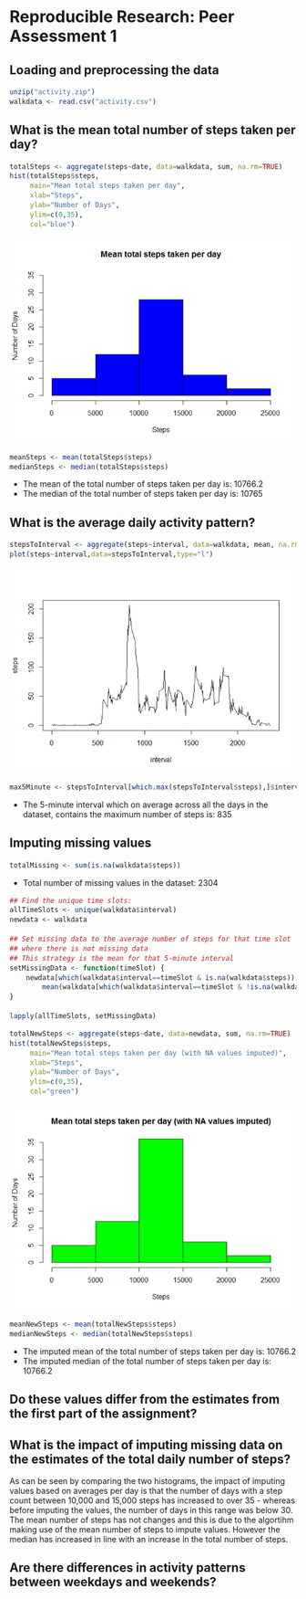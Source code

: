 # Reproducible Research: Peer Assessment 1



## Loading and preprocessing the data


```r
unzip("activity.zip")
walkdata <- read.csv("activity.csv")
```


## What is the mean total number of steps taken per day?

```r
totalSteps <- aggregate(steps~date, data=walkdata, sum, na.rm=TRUE)
hist(totalSteps$steps, 
     main="Mean total steps taken per day", 
     xlab="Steps", 
     ylab="Number of Days", 
     ylim=c(0,35),
     col="blue")
```

![](PA1_template_files/figure-html/unnamed-chunk-2-1.png)<!-- -->

```r
meanSteps <- mean(totalSteps$steps)
medianSteps <- median(totalSteps$steps)
```

* The mean of the total number of steps taken per day is: 10766.2
* The median of the total number of steps taken per day is: 10765


## What is the average daily activity pattern?

```r
stepsToInterval <- aggregate(steps~interval, data=walkdata, mean, na.rm=TRUE)
plot(steps~interval,data=stepsToInterval,type="l")
```

![](PA1_template_files/figure-html/unnamed-chunk-3-1.png)<!-- -->


```r
max5Minute <- stepsToInterval[which.max(stepsToInterval$steps),]$interval
```

* The 5-minute interval which on average across all the days in the dataset, contains the maximum number of steps is: 835


## Imputing missing values

```r
totalMissing <- sum(is.na(walkdata$steps))
```
* Total number of missing values in the dataset: 2304


```r
## Find the unique time slots:
allTimeSlots <- unique(walkdata$interval)
newdata <- walkdata

## Set missing data to the average number of steps for that time slot
## where there is not missing data
## This strategy is the mean for that 5-minute interval
setMissingData <- function(timeSlot) {
    newdata[which(walkdata$interval==timeSlot & is.na(walkdata$steps)), ]$steps <<- 
        mean(walkdata[which(walkdata$interval==timeSlot & !is.na(walkdata$steps)), ]$steps)
}

lapply(allTimeSlots, setMissingData)
```


```r
totalNewSteps <- aggregate(steps~date, data=newdata, sum, na.rm=TRUE)
hist(totalNewSteps$steps, 
     main="Mean total steps taken per day (with NA values imputed)", 
     xlab="Steps", 
     ylab="Number of Days", 
     ylim=c(0,35),
     col="green")
```

![](PA1_template_files/figure-html/unnamed-chunk-7-1.png)<!-- -->

```r
meanNewSteps <- mean(totalNewSteps$steps)
medianNewSteps <- median(totalNewSteps$steps)
```

* The imputed mean of the total number of steps taken per day is: 
    10766.2
* The imputed median of the total number of steps taken per day is: 
    10766.2

## Do these values differ from the estimates from the first part of the assignment? 
## What is the impact of imputing missing data on the estimates of the total daily number of steps?
As can be seen by comparing the two histograms, the impact of imputing values 
based on averages per day is that the number of days with a step count between 
10,000 and 15,000 steps has increased to over 35 - whereas before imputing the 
values, the number of days in this range was below 30. The mean number of steps 
has not changes and this is due to the algortihm making use of the mean number 
of steps to impute values. However the median has increased in line with an 
increase in the total number of steps.






## Are there differences in activity patterns between weekdays and weekends?
